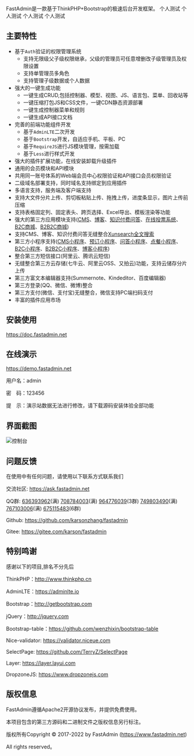 FastAdmin是一款基于ThinkPHP+Bootstrap的极速后台开发框架。
个人测试
个人测试
个人测试
个人测试
## 主要特性

* 基于`Auth`验证的权限管理系统
    * 支持无限级父子级权限继承，父级的管理员可任意增删改子级管理员及权限设置
    * 支持单管理员多角色
    * 支持管理子级数据或个人数据
* 强大的一键生成功能
    * 一键生成CRUD,包括控制器、模型、视图、JS、语言包、菜单、回收站等
    * 一键压缩打包JS和CSS文件，一键CDN静态资源部署
    * 一键生成控制器菜单和规则
    * 一键生成API接口文档
* 完善的前端功能组件开发
    * 基于`AdminLTE`二次开发
    * 基于`Bootstrap`开发，自适应手机、平板、PC
    * 基于`RequireJS`进行JS模块管理，按需加载
    * 基于`Less`进行样式开发
* 强大的插件扩展功能，在线安装卸载升级插件
* 通用的会员模块和API模块
* 共用同一账号体系的Web端会员中心权限验证和API接口会员权限验证
* 二级域名部署支持，同时域名支持绑定到应用插件
* 多语言支持，服务端及客户端支持
* 支持大文件分片上传、剪切板粘贴上传、拖拽上传，进度条显示，图片上传前压缩
* 支持表格固定列、固定表头、跨页选择、Excel导出、模板渲染等功能
* 强大的第三方应用模块支持([CMS](https://www.fastadmin.net/store/cms.html)、[博客](https://www.fastadmin.net/store/blog.html)、[知识付费问答](https://www.fastadmin.net/store/ask.html)、[在线投票系统](https://www.fastadmin.net/store/vote.html)、[B2C商城](https://www.fastadmin.net/store/shopro.html)、[B2B2C商城](https://www.fastadmin.net/store/wanlshop.html))
* 支持CMS、博客、知识付费问答无缝整合[Xunsearch全文搜索](https://www.fastadmin.net/store/xunsearch.html)
* 第三方小程序支持([CMS小程序](https://www.fastadmin.net/store/cms.html)、[预订小程序](https://www.fastadmin.net/store/ball.html)、[问答小程序](https://www.fastadmin.net/store/ask.html)、[点餐小程序](https://www.fastadmin.net/store/unidrink.html)、[B2C小程序](https://www.fastadmin.net/store/shopro.html)、[B2B2C小程序](https://www.fastadmin.net/store/wanlshop.html)、[博客小程序](https://www.fastadmin.net/store/blog.html))
* 整合第三方短信接口(阿里云、腾讯云短信)
* 无缝整合第三方云存储(七牛云、阿里云OSS、又拍云)功能，支持云储存分片上传
* 第三方富文本编辑器支持(Summernote、Kindeditor、百度编辑器)
* 第三方登录(QQ、微信、微博)整合
* 第三方支付(微信、支付宝)无缝整合，微信支持PC端扫码支付
* 丰富的插件应用市场

## 安装使用

https://doc.fastadmin.net

## 在线演示

https://demo.fastadmin.net

用户名：admin

密　码：123456

提　示：演示站数据无法进行修改，请下载源码安装体验全部功能

## 界面截图
![控制台](https://images.gitee.com/uploads/images/2020/0929/202947_8db2d281_10933.gif "控制台")

## 问题反馈

在使用中有任何问题，请使用以下联系方式联系我们

交流社区: https://ask.fastadmin.net

QQ群: [636393962](https://jq.qq.com/?_wv=1027&k=487PNBb)(满) [708784003](https://jq.qq.com/?_wv=1027&k=5ObjtwM)(满) [964776039](https://jq.qq.com/?_wv=1027&k=59qjU2P)(3群) [749803490](https://jq.qq.com/?_wv=1027&k=5tczi88)(满) [767103006](https://jq.qq.com/?_wv=1027&k=5Z1U751)(满) [675115483](https://jq.qq.com/?_wv=1027&k=54I6mts)(6群)

Github: https://github.com/karsonzhang/fastadmin

Gitee: https://gitee.com/karson/fastadmin

## 特别鸣谢

感谢以下的项目,排名不分先后

ThinkPHP：http://www.thinkphp.cn

AdminLTE：https://adminlte.io

Bootstrap：http://getbootstrap.com

jQuery：http://jquery.com

Bootstrap-table：https://github.com/wenzhixin/bootstrap-table

Nice-validator: https://validator.niceue.com

SelectPage: https://github.com/TerryZ/SelectPage

Layer: https://layer.layui.com

DropzoneJS: https://www.dropzonejs.com


## 版权信息

FastAdmin遵循Apache2开源协议发布，并提供免费使用。

本项目包含的第三方源码和二进制文件之版权信息另行标注。

版权所有Copyright © 2017-2022 by FastAdmin (https://www.fastadmin.net)

All rights reserved。

